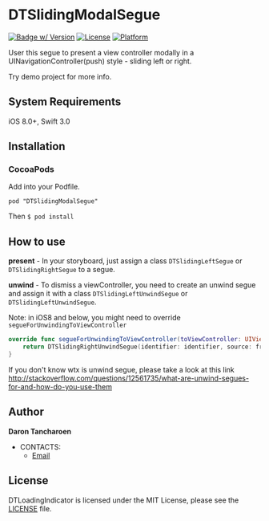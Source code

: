 DTSlidingModalSegue
===========

[![Badge w/ Version](http://cocoapod-badges.herokuapp.com/v/DTSlidingModalSegue/badge.png)](http://cocoadocs.org/docsets/DTSlidingModalSegue)
[![License](http://img.shields.io/badge/license-MIT-lightgrey.svg?style=flat
)](http://mit-license.org)
[![Platform](https://img.shields.io/cocoapods/p/DTSlidingModalSegue.svg?style=flat)](http://cocoadocs.org/docsets/DTSlidingModalSegue)

User this segue to present a view controller modally in a UINavigationController(push) style - sliding left or right.

Try demo project for more info.

## System Requirements
iOS 8.0+, Swift 3.0

## Installation

### CocoaPods

Add into your Podfile.

```:Podfile
pod "DTSlidingModalSegue"
```

Then `$ pod install`

## How to use

**present** -
In your storyboard, just assign a class `DTSlidingLeftSegue` or `DTSlidingRightSegue` to a segue.

**unwind** -
To dismiss a viewController, you need to create an unwind segue and assign it with a class `DTSlidingLeftUnwindSegue` or `DTSlidingLeftUnwindSegue`.

Note: in iOS8 and below, you might need to override `segueForUnwindingToViewController`

```swift
override func segueForUnwindingToViewController(toViewController: UIViewController, fromViewController: UIViewController, identifier: String?) -> UIStoryboardSegue? {
    return DTSlidingRightUnwindSegue(identifier: identifier, source: fromViewController, destination: toViewController)
}
```

If you don't know wtx is unwind segue, please take a look at this link
http://stackoverflow.com/questions/12561735/what-are-unwind-segues-for-and-how-do-you-use-them

## Author

**Daron Tancharoen**

- CONTACTS:
  - [Email](daront@gmail.com)

## License
DTLoadingIndicator is licensed under the MIT License, please see the [LICENSE](LICENSE) file.

